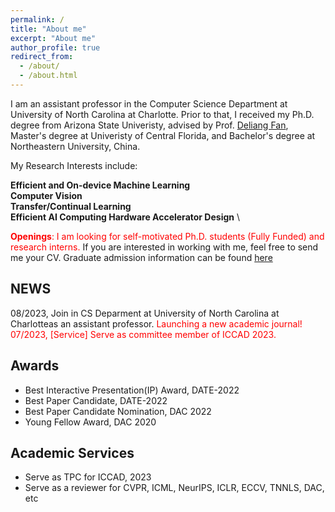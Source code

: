 ```yaml
---
permalink: /
title: "About me"
excerpt: "About me"
author_profile: true
redirect_from: 
  - /about/
  - /about.html
---
```


I am an assistant professor in the Computer Science Department at University of North Carolina at Charlotte. Prior to that, I received my Ph.D. degree from Arizona State Univeristy, advised by Prof. [Deliang Fan](https://www.ece.jhu.edu/dfan/), Master's degree at Univeristy of Central Florida, and Bachelor's degree at Northeastern University, China. 

My Research Interests include: 

  **Efficient and On-device Machine Learning** \
  **Computer Vision** \
  **Transfer/Continual Learning** \
  **Efficient AI Computing Hardware Accelerator Design** \

<span style="color: red;">**Openings**: I am looking for self-motivated Ph.D. students (Fully Funded) and research interns. </span> If you are interested in working with me, feel free to send me your CV. Graduate admission information can be found [here](https://cci.charlotte.edu/departments/department-of-computer-science/academics/ph-d-in-computing-and-information-systems-cs-track/admissions-2/)

## NEWS

08/2023, Join in CS Deparment at University of North Carolina at Charlotteas an assistant professor. <span style="color: red;">Launching a new academic journal!
07/2023, [Service] Serve as committee member of ICCAD 2023.

## Awards
  * Best Interactive Presentation(IP) Award, DATE-2022
  * Best Paper Candidate, DATE-2022
  * Best Paper Candidate Nomination, DAC 2022
  * Young Fellow Award, DAC 2020

## Academic Services
  * Serve as TPC for ICCAD, 2023
  * Serve as a reviewer for CVPR, ICML, NeurIPS, ICLR, ECCV, TNNLS, DAC, etc
